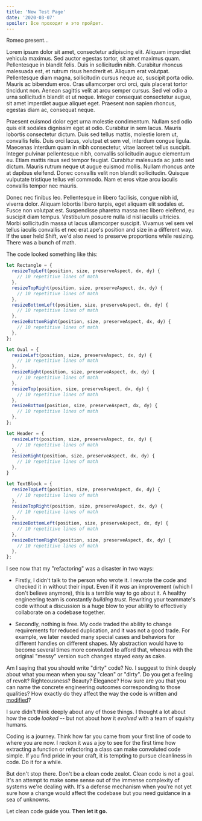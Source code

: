 ```yaml
---
title: 'New Test Page'
date: '2020-03-07'
spoiler: Все проходит и это пройдет.
---
```


Romeo present...

Lorem ipsum dolor sit amet, consectetur adipiscing elit. Aliquam imperdiet vehicula maximus. Sed auctor egestas tortor, sit amet maximus quam. Pellentesque in blandit felis. Duis in sollicitudin nibh. Curabitur rhoncus malesuada est, et rutrum risus hendrerit et. Aliquam erat volutpat. Pellentesque diam magna, sollicitudin cursus neque ac, suscipit porta odio. Mauris ac bibendum eros. Cras ullamcorper orci orci, quis placerat tortor tincidunt non. Aenean sagittis velit at arcu semper cursus. Sed vel odio a urna sollicitudin blandit et ut neque. Integer consequat consectetur augue, sit amet imperdiet augue aliquet eget. Praesent non sapien rhoncus, egestas diam ac, consequat neque.

Praesent euismod dolor eget urna molestie condimentum. Nullam sed odio quis elit sodales dignissim eget at odio. Curabitur in sem lacus. Mauris lobortis consectetur dictum. Duis sed tellus mattis, molestie lorem ut, convallis felis. Duis orci lacus, volutpat et sem vel, interdum congue ligula. Maecenas interdum quam in nibh consectetur, vitae laoreet tellus suscipit. Integer pulvinar pellentesque nibh, convallis sollicitudin augue elementum eu. Etiam mattis risus sed tempor feugiat. Curabitur malesuada ac justo sed dictum. Mauris rutrum neque ut augue euismod mollis. Nullam rhoncus ante at dapibus eleifend. Donec convallis velit non blandit sollicitudin. Quisque vulputate tristique tellus vel commodo. Nam et eros vitae arcu iaculis convallis tempor nec mauris.

Donec nec finibus leo. Pellentesque in libero facilisis, congue nibh id, viverra dolor. Aliquam lobortis libero turpis, eget aliquam elit sodales et. Fusce non volutpat est. Suspendisse pharetra massa nec libero eleifend, eu suscipit diam tempus. Vestibulum posuere nulla id nisl iaculis ultricies. Morbi sollicitudin massa ut lacus ullamcorper suscipit. Vivamus vel sem vel tellus iaculis convallis et nec erat.ape's position and size in a different way. If the user held Shift, we'd also need to preserve proportions while resizing. There was a bunch of math.

The code looked something like this:

```jsx
let Rectangle = {
  resizeTopLeft(position, size, preserveAspect, dx, dy) {
    // 10 repetitive lines of math
  },
  resizeTopRight(position, size, preserveAspect, dx, dy) {
    // 10 repetitive lines of math
  },
  resizeBottomLeft(position, size, preserveAspect, dx, dy) {
    // 10 repetitive lines of math
  },
  resizeBottomRight(position, size, preserveAspect, dx, dy) {
    // 10 repetitive lines of math
  },
};

let Oval = {
  resizeLeft(position, size, preserveAspect, dx, dy) {
    // 10 repetitive lines of math
  },
  resizeRight(position, size, preserveAspect, dx, dy) {
    // 10 repetitive lines of math
  },
  resizeTop(position, size, preserveAspect, dx, dy) {
    // 10 repetitive lines of math
  },
  resizeBottom(position, size, preserveAspect, dx, dy) {
    // 10 repetitive lines of math
  },
};

let Header = {
  resizeLeft(position, size, preserveAspect, dx, dy) {
    // 10 repetitive lines of math
  },
  resizeRight(position, size, preserveAspect, dx, dy) {
    // 10 repetitive lines of math
  },  
}

let TextBlock = {
  resizeTopLeft(position, size, preserveAspect, dx, dy) {
    // 10 repetitive lines of math
  },
  resizeTopRight(position, size, preserveAspect, dx, dy) {
    // 10 repetitive lines of math
  },
  resizeBottomLeft(position, size, preserveAspect, dx, dy) {
    // 10 repetitive lines of math
  },
  resizeBottomRight(position, size, preserveAspect, dx, dy) {
    // 10 repetitive lines of math
  },
};
```


I see now that my "refactoring" was a disaster in two ways:

* Firstly, I didn't talk to the person who wrote it. I rewrote the code and checked it in without their input. Even if it *was* an improvement (which I don't believe anymore), this is a terrible way to go about it. A healthy engineering team is constantly *building trust*. Rewriting your teammate's code without a discussion is a huge blow to your ability to effectively collaborate on a codebase together.

* Secondly, nothing is free. My code traded the ability to change requirements for reduced duplication, and it was not a good trade. For example, we later needed many special cases and behaviors for different handles on different shapes. My abstraction would have to become several times more convoluted to afford that, whereas with the original "messy" version such changes stayed easy as cake.

Am I saying that you should write "dirty" code? No. I suggest to think deeply about what you mean when you say "clean" or "dirty". Do you get a feeling of revolt? Righteousness? Beauty? Elegance? How sure are you that you can name the concrete engineering outcomes corresponding to those qualities? How exactly do they affect the way the code is written and [modified](/optimized-for-change/)?

I sure didn't think deeply about any of those things. I thought a lot about how the code *looked* -- but not about how it *evolved* with a team of squishy humans.

Coding is a journey. Think how far you came from your first line of code to where you are now. I reckon it was a joy to see for the first time how extracting a function or refactoring a class can make convoluted code simple. If you find pride in your craft, it is tempting to pursue cleanliness in code. Do it for a while.

But don't stop there. Don't be a clean code zealot. Clean code is not a goal. It's an attempt to make some sense out of the immense complexity of systems we're dealing with. It's a defense mechanism when you're not yet sure how a change would affect the codebase but you need guidance in a sea of unknowns.

Let clean code guide you. **Then let it go.**
